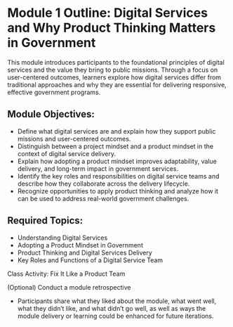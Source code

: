 # Module 1 Outline: Digital Services and Why Product Thinking Matters in Government
This module introduces participants to the foundational principles of digital services and the value they bring to public missions. Through a focus on user-centered outcomes, learners explore how digital services differ from traditional approaches and why they are essential for delivering responsive, effective government programs.

## Module Objectives:
- Define what digital services are and explain how they support public missions and user-centered outcomes.
- Distinguish between a project mindset and a product mindset in the context of digital service delivery.
- Explain how adopting a product mindset improves adaptability, value delivery, and long-term impact in government services.
- Identify the key roles and responsibilities on digital service teams and describe how they collaborate across the delivery lifecycle.
- Recognize opportunities to apply product thinking and analyze how it can be used to address real-world government challenges.


## Required Topics:
- Understanding Digital Services
- Adopting a Product Mindset in Government
- Product Thinking and Digital Services Delivery
- Key Roles and Functions of a Digital Service Team


Class Activity:
Fix It Like a Product Team 

(Optional) Conduct a module retrospective
- Participants share what they liked about the module, what went well, what they didn’t like, and what didn’t go well, as well as ways the module delivery or learning could be enhanced for future iterations. 

